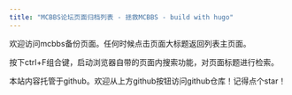 ```yaml
---
title: "MCBBS论坛页面归档列表 - 拯救MCBBS - build with hugo"
---
```

欢迎访问mcbbs备份页面。任何时候点击页面大标题返回列表主页面。

按下ctrl+F组合键，启动浏览器自带的页面内搜索功能，对页面标题进行检索。

本站内容托管于github。欢迎从上方github按钮访问github仓库！记得点个star！
